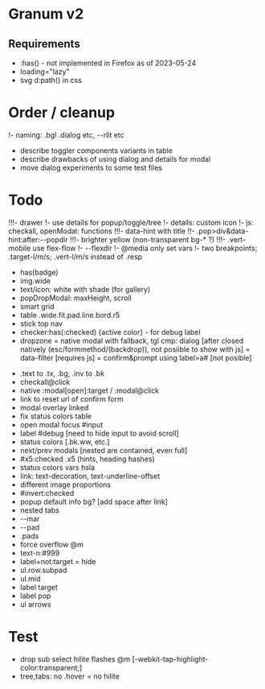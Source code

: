 # Granum v2

## Requirements

- :has() - not implemented in Firefox as of 2023-05-24
- loading="lazy"
- svg d:path() in css

# Order / cleanup

!- naming: .bgl .dialog etc, --rlit etc
- describe toggler components variants in table
- describe drawbacks of using dialog and details for modal
- move dialog experiments to some test files

# Todo

!!!- drawer
!- use details for popup/toggle/tree
!- details: custom icon
!- js: checkall, openModal: functions
!!!- data-hint with title
  !!- .pop>div&data-hint:after:--popdir
!!!- brighter yellow (non-transparent bg-* ?)
!!!- .vert-mobile use flex-flow
  !- --flexdir
  !- @media only set vars
  !- two breakpoints; .target-l/m/s; .vert-l/m/s instead of .resp
- has(badge)
- img.wide
- text/icon: white with shade (for gallery)
- popDropModal: maxHeight, scroll
- smart grid
- table .wide.fit.pad.line.bord.r5
- stick top nav
- checker:has(:checked) {active color} - for debug label
- dropzone
= native modal with fallback, tgl cmp: dialog [after closed natively (esc/formmethod/(backdrop)), not posiible to show with js]
= data-filter [requires js]
= confirm&prompt using label>a# [not posible]
+ .text to .tx, .bg, .inv to .bk
+ checkall@click
+ native :modal[open]:target / :modal@click
+ link to reset url of confirm form
+ modal overlay linked
+ fix status colors table
+ open modal focus #input
+ label #debug [need to hide input to avoid scroll]
+ status colors [.bk.ww, etc.]
+ next/prev modals [nested are contained, even full]
+ #x5:checked .x5 (hints, heading hashes)
+ status colors vars hsla
+ link: text-decoration, text-underline-offset
+ different image proportions
+ #invert:checked
+ popup default info bg? [add space after link]
+ nested tabs
+ --mar
+ --pad
+ .pads
+ force overflow @m
+ text-n:#999
+ label+not:target = hide
+ ul.row.subpad
+ ul.mid
+ label target
+ label pop
+ ul arrows

# Test
- drop sub select hilite flashes @m [-webkit-tap-highlight-color:transparent;]
- tree,tabs: no .hover = no hilite